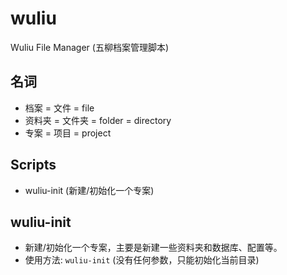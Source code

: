 # wuliu

Wuliu File Manager (五柳档案管理脚本)

## 名词

- 档案 = 文件 = file
- 资料夹 = 文件夹 = folder = directory
- 专案 = 项目 = project

## Scripts

- wuliu-init (新建/初始化一个专案)

## wuliu-init

- 新建/初始化一个专案，主要是新建一些资料夹和数据库、配置等。
- 使用方法: `wuliu-init` (没有任何参数，只能初始化当前目录)
